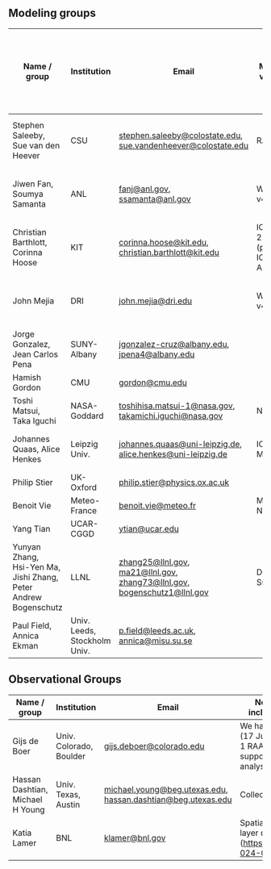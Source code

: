 ## Modeling groups

| Name / group |	Institution | Email | Model / version	| Microphysics	| Note (any information you want to include here about aerosol and cloud microphysics treatment) |
| --- | --- | --- | --- | --- | --- |
| Stephen Saleeby, <br> Sue van den Heever	| CSU	| stephen.saleeby@colostate.edu, <br> sue.vandenheever@colostate.edu | RAMS | RAMS	| Prognostic aerosol treatment, predicted supersaturation |
| Jiwen Fan, <br> Soumya Samanta	| ANL	| fanj@anl.gov, <br> ssamanta@anl.gov | WRF v4.0	| FSBM1	| Prognostic aerosol treatment, predicted supersaturation |
| Christian Barthlott, <br> Corinna Hoose	| KIT	| corinna.hoose@kit.edu, <br> christian.barthlott@kit.edu | ICON 2.6.6 (possibly ICON-ART)	| Seifert & Beheng double-moment |	Aerosols constant in space/time, saturation adjustment |
| John Mejia |	DRI	| john.mejia@dri.edu | WRF v4.5.1	| Morrison Aerosol-Aware; ice and water paths |	Prognostic aerosol treatment, predicted supersaturation |
| Jorge Gonzalez, <br> Jean Carlos Pena |	SUNY-Albany	| jgonzalez-cruz@albany.edu, <br> jpena4@albany.edu |  |  |  |
| Hamish Gordon	| CMU	| gordon@cmu.edu |  |  |  |
| Toshi Matsui,  <br> Taka Iguchi	| NASA-Goddard	| toshihisa.matsui-1@nasa.gov, <br> takamichi.iguchi@nasa.gov | NU-WRF | NSSL Microphysics |  |
| Johannes Quaas, Alice Henkes	| Leipzig Univ.	| johannes.quaas@uni-leipzig.de, <br> alice.henkes@uni-leipzig.de | ICON-MPIM |  Seifert & Beheng double-moment |  |
| Philip Stier	| UK-Oxford	| philip.stier@physics.ox.ac.uk |  |  |  |
| Benoit Vie	| Meteo-France	| benoit.vie@meteo.fr | Meso-NH |  |  |
| Yang Tian	| UCAR-CGGD	| ytian@ucar.edu |  |  |  |
| Yunyan Zhang,  <br> Hsi-Yen Ma, <br> Jishi Zhang, <br> Peter Andrew Bogenschutz | LLNL | zhang25@llnl.gov, <br> ma21@llnl.gov, <br> zhang73@llnl.gov, <br> bogenschutz1@llnl.gov | DOE-SCREAM |  |  |
| Paul Field, <br> Annica Ekman | Univ. Leeds, <br> Stockholm Univ. | p.field@leeds.ac.uk, <br> annica@misu.su.se |  |  |  |

## Observational Groups
| Name / group |	Institution | Email	| Note (any information you want to include here about your contribution) |
| --- | --- | --- | --- | 
| Gijs de Boer | Univ. Colorado, Boulder | gijs.deboer@colorado.edu | We have limited UAS data for the first case (17 June), including 18 CopterSonde and 1 RAAVEN flights. However, I’d be happy to support broader (beyond UAS) data analysis needs, as able. |
| Hassan Dashtian, <br> Michael H Young | Univ. Texas, Austin | michael.young@beg.utexas.edu, <br> hassan.dashtian@beg.utexas.edu | Collected soil moisture data for TRACER |
| Katia Lamer | BNL | klamer@bnl.gov | Spatially distributed atmospheric boundary layer dataset (https://www.nature.com/articles/s41597-024-03477-9)  |



